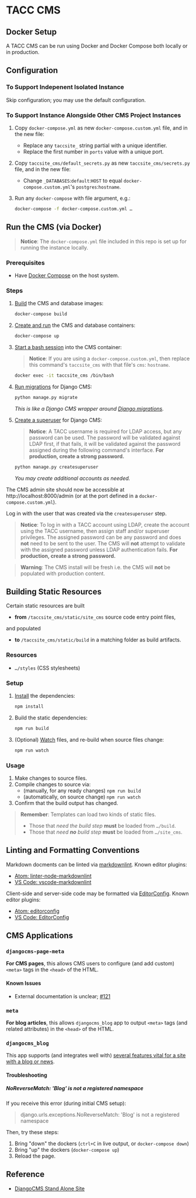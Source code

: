 # TACC CMS

## Docker Setup

A TACC CMS can be run using Docker and Docker Compose both locally or in production.

## Configuration

### To Support Indepenent Isolated Instance

Skip configuration; you may use the default configuration.

### To Support Instance Alongside Other CMS Project Instances

1. Copy `docker-compose.yml` as new `docker-compose.custom.yml` file, and in the new file:
    - Replace any `taccsite_` string partial with a unique identifier.
    - Replace the first number in `ports` value with a unique port.
2. Copy `taccsite_cms/default_secrets.py` as new `taccsite_cms/secrets.py` file, and in the new file:
    - Change `_DATABASES`:`default`:`HOST` to equal `docker-compose.custom.yml`'s `postgres`:`hostname`.
3. Run any `docker-compose` with file argument, e.g.:

    ```bash
    docker-compose -f docker-compose.custom.yml …
    ```

## Run the CMS (via Docker)

> __Notice__: The `docker-compose.yml` file included in this repo is set up for running the instance locally.

### Prerequisites

- Have [Docker Compose](https://docs.docker.com/compose/) on the host system.

### Steps

1. [Build][docker-compose-build] the CMS and database images:

    ```bash
    docker-compose build
    ```

2. [Create and run][docker-compose-up] the CMS and database containers:

    ```bash
    docker-compose up
    ```

3. [Start a bash session][docker-exec-bash] into the CMS container:

    > __Notice__: If you are using a `docker-compose.custom.yml`, then replace this command's `taccsite_cms` with that file's `cms`: `hostname`.

    ```bash
    docker exec -it taccsite_cms /bin/bash
    ```

4. [Run migrations][django-cms-migrate] for Django CMS:

    ```bash
    python manage.py migrate
    ```

    _This is like a Django CMS wrapper around [Django migrations][django-cms-migrate]._

5. [Create a superuser][django-cms-su] for Django CMS:

    > __Notice__: A TACC username is required for LDAP access, but any password can be used. The password will be validated against LDAP first, if that fails, it will be validated against the password assigned during the following command's interface. __For production, create a strong password.__

    ```bash
    python manage.py createsuperuser
    ```

    _You may create additional accounts as needed._

The CMS admin site should now be accessible at http://localhost:8000/admin (or at the port defined in a `docker-compose.custom.yml`).


[docker-exec-bash]: https://docs.docker.com/engine/reference/commandline/exec/#run-docker-exec-on-a-running-container

[docker-compose-up]: https://docs.docker.com/compose/reference/up/
[docker-compose-build]: https://docs.docker.com/compose/reference/build/

[django-migrate]: https://docs.djangoproject.com/en/3.0/topics/migrations/

[django-cms-migrate]: http://docs.django-cms.org/en/latest/how_to/install.html#database-tables
[django-cms-su]: http://docs.django-cms.org/en/latest/how_to/install.html#admin-user


Log in with the user that was created via the `createsuperuser` step.

> __Notice__: To log in with a TACC account using LDAP, create the account using the TACC username, then assign staff and/or superuser privileges. The assigned password can be any password and does __not__ need to be sent to the user. The CMS will __not__ attempt to validate with the assigned password unless LDAP authentication fails. __For production, create a strong password.__

> __Warning__: The CMS install will be fresh i.e. the CMS will __not__ be populated with production content.

## Building Static Resources

Certain static resources are built

- __from__ `/taccsite_cms/static/site_cms` source code entry point files,

and populated

- __to__ `/taccsite_cms/static/build` in a matching folder as build artifacts.

### Resources

- `…/styles` (CSS stylesheets)

### Setup

1. [Install][npm-cli-install] the dependencies:

    ```bash
    npm install
    ```

2. Build the static dependencies:

    ```bash
    npm run build
    ```

3. (Optional) [Watch][npm-pkg-watch] files, and re-build when source files change:

    ```bash
    npm run watch
    ```


[npm-cli-install]: https://docs.npmjs.com/cli/install
[npm-pkg-watch]: https://www.npmjs.com/package/npm-watch


### Usage

1. Make changes to source files.
2. Compile changes to source via:
    - (manually, for any ready changes) `npm run build`
    - (automatically, on source change) `npm run watch`
3. Confirm that the build output has changed.

> __Remember__:
> Templates can load two kinds of static files.
>
> - Those that _need the build step_ __must__ be loaded from `…/build`.
> - Those that _need __no__ build step_ __must__ be loaded from `…/site_cms`.

## Linting and Formatting Conventions

Markdown docments can be linted via [markdownlint][mdlint]. Known editor plugins:

- [Atom: linter-node-markdownlint](https://atom.io/packages/linter-node-markdownlint)
- [VS Code: vscode-markdownlint](https://marketplace.visualstudio.com/items?itemName=DavidAnson.vscode-markdownlint)

Client-side and server-side code may be formatted via [EditorConfig][editorconfig]. Known editor plugins:

- [Atom: editorconfig](https://atom.io/packages/editorconfig)
- [VS Code: EditorConfig](https://marketplace.visualstudio.com/items?itemName=EditorConfig.EditorConfig)


[mdlint]: https://github.com/DavidAnson/markdownlint
[editorconfig]: https://editorconfig.org/


## CMS Applications

### `djangocms-page-meta`

__For CMS pages__, this allows CMS users to configure (and add custom) `<meta>` tags in the `<head>` of the HTML.

#### Known Issues

- External documentation is unclear; [#121](https://github.com/nephila/djangocms-page-meta/issues/121)

### `meta`

__For blog articles__, this allows `djangocms_blog` app to output `<meta>` tags (and related attributes) in the `<head>` of the HTML.

### `djangocms_blog`

This app supports (and integrates well with) [several features vital for a site with a blog or news](https://djangocms-blog.readthedocs.io/en/latest/features/index.html).

#### Troubleshooting

##### NoReverseMatch: 'Blog' is not a registered namespace

If you receive this error (during initial CMS setup):

> django.urls.exceptions.NoReverseMatch: 'Blog' is not a registered namespace

Then, try these steps:

1. Bring "down" the dockers (`ctrl+C` in live output, or `docker-compose down`)
2. Bring "up" the dockers (`docker-compose up`)
3. Reload the page.


## Reference

- [DjangoCMS Stand Alone Site](https://confluence.tacc.utexas.edu/x/G4G-Ag)
